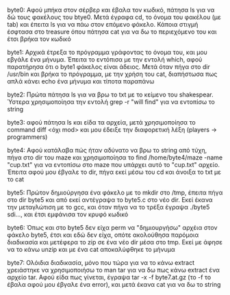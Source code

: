 byte0: Αφού μπήκα στον σέρβερ και έβαλα τον κωδικό, πάτησα ls για να δώ τους φακέλους του btye0. Μετά έγραφα cd, το όνομα του φακέλου (με tab) και έπειτα ls για να πάω στον επόμενο φάκελο. Κάποια στιγμή έσφτασα στο treasure όπου πάτησα cat για να δω το περιεχόμενο του και έτσι βρήκα τον κωδικό

byte1: Αρχικά έτρεξα το πρόγραμμα γράφοντας το όνομα του, και μου εβγάλε ένα μήνυμα. Έπειτα το εντόπισα με την εντολή which, αφού παρατήρησα ότι ο byte1 φάκελος είναι άδειος. Μετά όταν πήγα στο dir /usr/bin και βρήκα το πρόγραμμα, με την χρήση του cat, διαπήστωσα πως απλά κάνει echo ένα μήνυμα και τίποτα παραπάνω

byte2: Πρώτα πάτησα ls για να βρω το txt με το κείμενο του shakespear. Ύστερα χρησιμοποίησα την εντολή grep -r "will find" για να εντοπίσω το string

byte3: αφού πάτησα ls και είδα τα αρχεία, μετά χρησιμοποίησα το command diff <mod> <όχι mod> και μου έδειξε την διαφορετική λέξη (players -> programmers)

byte4: Αφού κατάλαβα πώς ήταν αδύνατο να βρω το string από τύχη, πήγα στο dir του maze και χρησιμοποίησα το find /home/byte4/maze -name "cup.txt" για να εντοπίσω στο maze που υπάρχει αυτό το "cup.txt" αρχείο. Έπειτα αφού μου έβγαλε το dir, πήγα εκεί μέσω του cd και άνοιξα το txt με το cat

byte5: Πρώτον δημιούργησα ένα φάκελο με το mkdir στο /tmp, έπειτα πήγα στο dir byte5 και από εκεί αντέγραψα το byte5.c στο νέο dir. Εκεί έκανα την μεταγλώτιση με το gcc, και όταν πήγα να το τρέξα έγραψα ./byte5 sdi..., και έτσι εμφάνισα τον κρυφό κωδικό 

byte6: Όπως και στο byte5 δεν είχα perm να "δημιουργήσω" αρχέια στον φάκελο byte5, έτσι και εδώ δεν είχα, οπότε ακολούθησα παρόμοια διαδικασία και μετέφερα το zip σε ένα νέο dir μέσα στο tmp. Εκεί με άφησε να το κάνω unzip και με ένα cat αποκαλύφθηκε το μήνυμα

byte7: Ολόιδια διαδικασία, μόνο που τώρα για να το κάνω extract χρειάστηκε να χρησιμοποιήσω το man tar για να δω πως κάνω extract ένα αρχείο tar. Αφού είδα πως γίνεται, έγραψα tar -x -f byte7.at.gz (το -f το έβαλα αφού μου έβγαλε ένα error), και μετά έκανα cat για να δω το string
